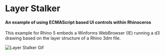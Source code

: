 # Layer Stalker

#### An example of using ECMAScript based UI controls within Rhinoceros

This example for Rhino 5 embeds a Winforms WebBrowser (IE) running a d3 drawing based on the layer structure of a Rhino 3dm file.

![Layer Stalker Gif](https://user-images.githubusercontent.com/1014562/28090788-cec511a0-668d-11e7-84da-62ee6f1a8a79.gif)

